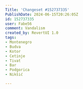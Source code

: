 ```yaml
---
Title: 'Changeset #152737335'
PublishDate: 2024-06-15T20:26:05Z
id: 152737335
user: Fabe56
comment: Vandalism
created_by: RevertUI 1.0
tags:
- Montenegro
- Budva
- Kotor
- Cetinje
- Tivat
- Bar
- Podgorica
- Nikšić

---
```

